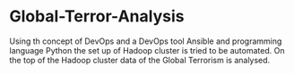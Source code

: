# Global-Terror-Analysis
Using th concept of DevOps and a DevOps tool Ansible and programming language Python the set up of Hadoop cluster is tried to be automated. On the top of the Hadoop cluster data of the Global Terrorism is analysed.
